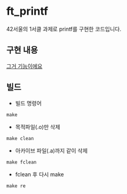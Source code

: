 # ft_printf
42서울의 1서클 과제로 printf를 구현한 코드입니다.

## 구현 내용
[그거 기능이에요](https://duckgi.tistory.com/8)

## 빌드
- 빌드 명령어
```
make
```

- 목적파일(.o)만 삭제
```
make clean
```
- 아카이브 파일(.a)까지 같이 삭제
```
make fclean
```

- fclean 후 다시 make
```
make re
```
